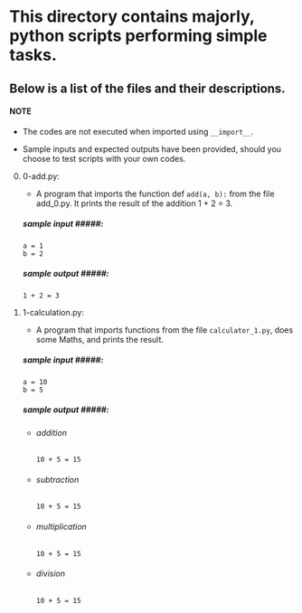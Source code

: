 # This directory contains majorly, python scripts performing simple tasks.

## Below is a list of the files and their descriptions.

#### NOTE ####

* The codes are not executed when imported using ```__import__```.

* Sample inputs and expected outputs have been provided, should you choose to test scripts with your own codes.


0. 0-add.py:

   * A program that imports the function def ```add(a, b):``` from the file add_0.py. It prints the result of the addition 1 + 2 = 3.

   ##### sample input #####:
     ```
     a = 1
     b = 2
     ```

   ##### sample output #####:
     ```
     1 + 2 = 3
     ```

1. 1-calculation.py:

   * A program that imports functions from the file `calculator_1.py`, does some Maths, and prints the result.

   ##### sample input #####:
     ```
     a = 10
     b = 5
     ```

   ##### sample output #####:

   * ###### addition ######
     `10 + 5 = 15`

   * ###### subtraction ######
     `10 + 5 = 15`

   * ###### multiplication ######
     `10 + 5 = 15`

   * ###### division ######
     `10 + 5 = 15`
